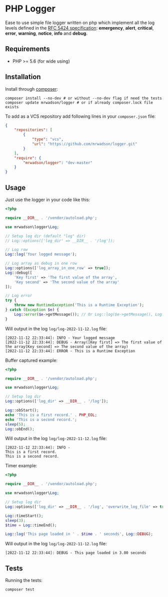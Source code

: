# PHP Logger

Ease to use simple file logger written on php which implement all the log levels defined in the [RFC 5424 specification](https://tools.ietf.org/html/rfc5424):
**emergency**, **alert**, **critical**, **error**, **warning**, **notice**, **info** and **debug**.

## Requirements

- PHP >= 5.6 (for wide using)

## Installation

Install through [composer](https://getcomposer.org/doc/00-intro.md):

```shell
composer install --no-dev # or without --no-dev flag if need the tests
composer update mrwadson/logger # or if already composer.lock file exists
```

To add as a VCS repository add following lines in your `composer.json` file:

```json
{
    "repositories": [
        {
            "type": "vcs",
            "url": "https://github.com/mrwadson/logger.git"
        }
    ],
    "require": {
        "mrwadson/logger": "dev-master"
    }
}
```

## Usage

Just use the logger in your code like this:

```php
<?php

require __DIR__ . '/vendor/autoload.php';

use mrwadson\logger\Log;

// Setup log dir (default "log" dir)
// Log::options(['log_dir' => __DIR__ . '/log']);

// Log row
Log::log('Your logged message');

// Log array as debug in one row
Log::options(['log_array_in_one_row' => true]);
Log::debug([
    'Key first' => 'The first value of the array',
    'Key second' => 'The second value of the array'
]);

// Log error
try {
    throw new RuntimeException('This is a Runtime Exception');
} catch (Exception $e) {
    Log::error($e->getMessage()); // Or Log::log($e->getMessage(), Log::ERROR)
}
```

Will output in the log `log/log-2022-11-12.log` file:

```text
[2022-11-12 22:33:44]: INFO - Your logged message
[2022-11-12 22:33:44]: DEBUG - Array([Key first] => The first value of the array[Key second] => The second value of the array)
[2022-11-12 22:33:44]: ERROR - This is a Runtime Exception
```

Buffer captured example:

```php
<?php

require __DIR__ . '/vendor/autoload.php';

use mrwadson\logger\Log;

// Setup log dir
Log::options(['log_dir' => __DIR__ . '/log']);

Log::obStart();
echo 'This is a first record.' . PHP_EOL;
echo 'This is a second record.';
sleep(5);
Log::obEnd();
```

Will output in the log `log/log-2022-11-12.log` file:

```text
[2022-11-12 22:33:44]: INFO - 
This is a first record.
This is a second record.
```

Timer example:

```php
<?php

require __DIR__ . '/vendor/autoload.php';

use mrwadson\logger\Log;

// Setup log dir
Log::options(['log_dir' => __DIR__ . '/log', 'overwrite_log_file' => true]);

Log::timeStart();
sleep(3);
$time = Log::timeEnd();

Log::log('This page loaded in ' . $time . ' seconds', Log::DEBUG);
```

Will output in the log `log/log-2022-11-12.log` file:

```text
[2022-11-12 22:33:44]: DEBUG - This page loaded in 3.00 seconds
```

## Tests

Running the tests:

```shell
composer test
```
